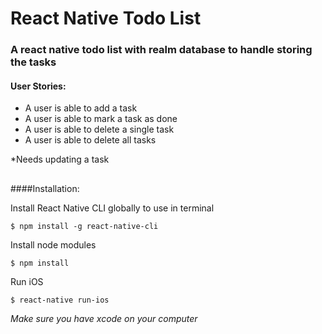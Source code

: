 # React Native Todo List


### A react native todo list with realm database to handle storing the tasks


#### User Stories:

 * A user is able to add a task
 * A user is able to mark a task as done
 * A user is able to delete a single task
 * A user is able to delete all tasks


*Needs updating a task

##

####Installation: 

Install React Native CLI globally to use in terminal

```$ npm install -g react-native-cli```

Install node modules

```$ npm install```

Run iOS

```$ react-native run-ios```

*Make sure you have xcode on your computer*
